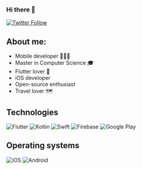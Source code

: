### Hi there 👋

<!--
**paulinaurbas/paulinaurbas** is a ✨ _special_ ✨ repository because its `README.md` (this file) appears on your GitHub profile.
<!-- Actual text -->

[![Twitter Follow](https://img.shields.io/twitter/follow/paulina_urbas?label=Follow)](https://twitter.com/paulina_urbas)

## About me:
- Mobile developer 👩🏼‍💻
- Master in Computer Science 🎓
- Flutter lover 💙
- iOS developer
- Open-source enthusiast
- Travel lover 🗺

## Technologies

![Flutter](https://img.shields.io/badge/Flutter%20-%2302569B.svg?&style=for-the-badge&logo=Flutter&logoColor=white)
![Kotlin](https://img.shields.io/badge/kotlin-%230095D5.svg?&style=for-the-badge&logo=kotlin&logoColor=white)
![Swift](https://img.shields.io/badge/swift-%23FA7343.svg?&style=for-the-badge&logo=swift&logoColor=white)
![Firebase](https://img.shields.io/badge/firebase%20-%23039BE5.svg?&style=for-the-badge&logo=firebase)
![Google Play](https://img.shields.io/badge/Google_Play-414141?style=for-the-badge&logo=google-play&logoColor=white)

## Operating systems
![iOS](https://img.shields.io/badge/iOS-000000?style=for-the-badge&logo=ios&logoColor=white)
![Android](https://img.shields.io/badge/Android-3DDC84?style=for-the-badge&logo=android&logoColor=white)

